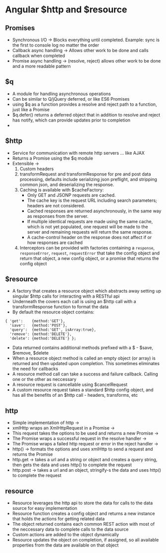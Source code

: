 # Angular $http and $resource

## Promises
* Synchronous I/O -> Blocks everything until completed. Example: sync is the first to console log no matter the order
* Callback async handling -> Allows other work to be done and calls callback when completed
* Promise async handling -> (resolve, reject) allows other work to be done and a more readable pattern

## $q 
* A module for handling asynchronous operations
* Can be similar to Q/jQuery deferred, or like ES6 Promises
* using $q as a function provides a resolve and reject path to a function, just like a Promise
* $q.defer() returns a deferred object that in addition to resolve and reject has notify, which can provide updates prior to completion
* 

## $http
* Service for communication with remote http servers ... like AJAX
* Returns a Promise using the $q module
* Extensible -> 
    1. Custom headers
    2. transformRequest and transformResponse for pre and post data processing, defaults include serializing json preflight, and stripping common json, and deserializing the response.
    3. Caching is available with $cacheFactory:
        - Only GET and JSONP requests are cached.
        - The cache key is the request URL including search parameters; headers are not considered.
        - Cached responses are returned asynchronously, in the same way as responses from the server.
        - If multiple identical requests are made using the same cache, which is not yet populated, one request will be made to the server and remaining requests will return the same response.
        - A cache-control header on the response does not affect if or how responses are cached
    4. Interceptors can be provided with factories containing a `response`, `responseError`, `request`, `requestError` that take the config object and return that object, a new config object, or a promise that returns the config object


## $resource
* A factory that creates a resource object which abstracts away setting up singular $http calls for interacting with a RESTful api
* Underneath the covers each call is using an $http call with a transformResponse function to format the data
* By default the resource object contains:
 <!-- language: lang-js -->
    { 'get':    {method:'GET'},
      'save':   {method:'POST'},
      'query':  {method:'GET', isArray:true},
      'remove': {method:'DELETE'},
      'delete': {method:'DELETE'} };
* Data returned contains additional methods prefixed with a $ - $save, $remove, $delete
* When a resource object method is called an empty object (or array) is returned and then updated upon completion. This sometimes eliminates the need for callbacks
* A resource method call can take a success and failure callback. Calling one or the other as neccessary
* A resource request is cancellable using $cancelRequest
* A custom resource request takes a standard $http config object, and has all the benefits of an $http call - headers, transforms, etc

## http
* Simple implementation of http ->
* xmlHttp wraps an XmlHttpRequest in a Promise ->
* This request takes the options to be used and returns a new Promise ->
* The Promise wraps a successful request in the resolve handler ->
* The Promise wraps a failed http request or error in the reject handler ->
* http() -> formats the options and uses xmlHttp to send a request and returns the Promise
* http.get -> takes a url and a string or object and creates a query string, then gets the data and uses http() to complete the request
* http.post -> takes a url and an object, stringify-s the data and uses http() to complete the request

## resource 
* Resource leverages the http api to store the data for calls to the data source for easy implementation
* Resource function creates a config object and returns a new instance that holds the actions for getting related data
* The object returned contains each common REST action with most of the neccessary data to complete calls to the data source
* Custom actions are added to the object dynamically
* Resource updates the object on completion, if assigned, so all available properties from the data are available on that object